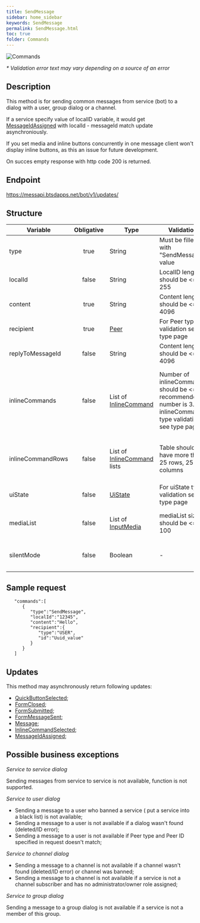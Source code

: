 ```yaml
---
title: SendMessage
sidebar: home_sidebar
keywords: SendMessage
permalink: SendMessage.html
toc: true
folder: Commands
---
```


![Commands](images/SendMessage.png "SendMessage")
<p>
<i>* Validation error text may vary depending on a source of an error</i>
</p>

## Description

<p> This method is for sending common messages from service (bot) to a dialog with a user, group dialog or a channel. 
</p>
<p> If a service specify value of localID variable, it would get <a href="https://btsdigital.github.io/bot-api-contract/messageidassigned.html">MessageIdAssigned</a> with localId - messageId match update asynchroniously.
</p>
<p> If you set media and inline buttons concurrently in one message client won't display inline buttons, as this an issue for future development.
</p>
<p> On succes empty response with http code 200 is returned.
</p>

## Endpoint

https://messapi.btsdapps.net/bot/v1/updates/

## Structure

| Variable  | Obligative  | Type| Validation| Description
|---|:---:|---|---|---|
| type | true | String | Must be filled with "SendMessage" value |Type of request "SendMessage" |
| localId | false |  String |LocalID length should be <= 255  | Message ID generated by Bot  |
| content| true |  String |Content length should be <= 4096  | Text of a message  |
| recipient  | true |  [Peer](https://btsdigital.github.io/bot-api-contract/peer.html) | For Peer type validation see type page| Peer to send this message to |
| replyToMessageId  | false |  String | Content length should be <= 4096 | Message ID to reply to |
| inlineCommands  | false | List of [InlineCommand](https://btsdigital.github.io/bot-api-contract/inlinecommand.html)  | Number of inlineCommands should be <= 8, recommended number is 3. For inlineCommand type validation see type page | List of InlineCommands (list of buttons that will be displayed on Messenger UI inside the message). Currently this is deprecated, use inlineCommandRows
| inlineCommandRows  | false |List of [InlineCommand](https://btsdigital.github.io/bot-api-contract/inlinecommand.html) lists | Table should not have more than 25 rows, 25 columns|List containing lists of InlineCommands (Table of buttons that will be displayed on Messenger UI inside the message)|
| uiState  | false | [UiState](https://btsdigital.github.io/bot-api-contract/uistate.html) |For uiState type validation see type page |Bot Ui State buttons with ReplyKeyboard and QuickButtons  |
| mediaList  | false | List of [InputMedia](https://btsdigital.github.io/bot-api-contract/inputmedia.html)  |mediaList size should be <= 100 |List of InputMedia. Media content to be showed in a message |
| silentMode  | false | Boolean  |-  |Flag indicating is there need to send message in silent mode |

## Sample request
```
   "commands":[  
      {  
         "type":"SendMessage",
         "localId":"12345",
         "content":"Hello",
         "recipient":{  
            "type":"USER",
            "id":"Uuid_value"
         }
      }
   ]
```

## Updates

<p>This method may asynchronously return following updates:
</p>
<ul>
<li> <a href="https://btsdigital.github.io/bot-api-contract/quickbuttonselected.html">QuickButtonSelected</a>;
</li>
<li> <a href="https://btsdigital.github.io/bot-api-contract/formclosed.html">FormClosed</a>;
</li>
<li> <a href="https://btsdigital.github.io/bot-api-contract/formsubmitted.html">FormSubmitted</a>;
</li>
<li> <a href="https://btsdigital.github.io/bot-api-contract/formmessagesent.html">FormMessageSent</a>;
</li>
<li> <a href="https://btsdigital.github.io/bot-api-contract/message.html">Message</a>;
</li>
<li> <a href="https://btsdigital.github.io/bot-api-contract/inlinecommandselected.html">InlineCommandSelected</a>;
</li>
<li> <a href="https://btsdigital.github.io/bot-api-contract/messageidassigned.html">MessageIdAssigned</a>;
</li>
</ul>

## Possible business exceptions

<i>Service to service dialog </i>
<p> Sending messages from service to service is not available, function is not supported.
</p>

<i>Service to user dialog</i>
<p>
<ul>
  <li> Sending a message to a user who banned a service ( put a service into a black list) is not available;
  </li>
  <li> Sending a message to a user is not available if a dialog wasn't found (deleted/ID error);
  </li>
  <li> Sending a message to a user is not available if Peer type and Peer ID specified in request doesn't match;
  </li>
</ul>  
</p>

<i>Service to channel dialog</i>

<p>
<ul>
  <li> Sending a message to a channel is not available if a channel wasn't found (deleted/ID error) or channel was banned;
  </li>
  <li>Sending a message to a channel is not available if a service is not a channel subscriber and has no administrator/owner role assigned;
  </li>
  </ul>
  </p>

<i>Service to group dialog</i>
<p>
Sending a message to a group dialog is not available if a service is not a member of this group.
</p>

